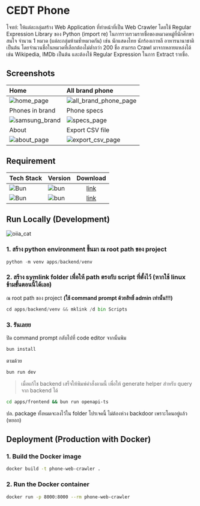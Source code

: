 # CEDT Phone
โจทย์: ให้แต่ละกลุ่มสร้าง Web Application ที่ทำหน้าที่เป็น Web Crawler โดยใช้ Regular Expression Library ของ Python (import re) ในการรวบรวมรายชื่อของหมวดหมู่ที่นักศึกษาสนใจ จำนวน 1 หมวด (แต่ละกลุ่มห้ามซ้ำหมวดกัน) เช่น นักแสดงไทย นักร้องเกาหลี อาหารนานาชาติ เป็นต้น โดยจำนวนชื่อในหมวดที่เลือกต้องไม่ต่ำกว่า 200 ชื่อ สามารถ Crawl มาจากหลายแหล่งได้ เช่น Wikipedia, IMDb เป็นต้น และต้องใช้ Regular Expression ในการ Extract รายชื่อ.

## Screenshots

| Home                                                                                              | All brand phone                                                                                          |
|:------------------------------------------------------------------------------------------------- | :------------------------------------------------------------------------------------------------------- |
| ![home_page](https://github.com/user-attachments/assets/4fe7966d-2943-4c1e-9efb-9fe1a1f93153)     | ![all_brand_phone_page](https://github.com/user-attachments/assets/8c39cc45-fd07-426d-bba6-c233bb2f2b5b) |
| Phones in brand                                                                                   | Phone specs                                                                                              |
| ![samsung_brand](https://github.com/user-attachments/assets/9ae09234-6e2d-4a06-a7f9-fbdf82eff95c) | ![specs_page](https://github.com/user-attachments/assets/f4066cae-cde4-43f6-9690-117864b4031b) |
| About                                                                                             | Export CSV file                                                                                          |
| ![about_page](https://github.com/user-attachments/assets/5834d7d0-5a3b-4d8c-b6f8-a84e919876dd)    | ![export_csv_page](https://github.com/user-attachments/assets/1424eb68-a2c0-4ef8-b0dd-e3774f50850f) |

## Requirement

| Tech Stack                                    | Version                                                   | Download                                 |
| --------------------------------------------- | --------------------------------------------------------- | :--------------------------------------: |
| ![Bun](https://skillicons.dev/icons?i=bun)    | ![bun](https://img.shields.io/badge/Bun_>=-1.1.0-blue)    | [link](https://bun.com)                  |
| ![Bun](https://skillicons.dev/icons?i=python) | ![bun](https://img.shields.io/badge/Python_>=-3.10-blue)  | [link](https://www.python.org/downloads) |

## Run Locally (Development)

![oiia_cat](https://media.tenor.com/sbfBfp3FeY8AAAAj/oia-uia.gif)

### 1. สร้าง python environment ขึ้นมา ณ root path ของ project

```py
python -m venv apps/backend/venv
```

### 2. สร้าง symlink folder เพื่อให้ path ตรงกับ script ที่ตั้งไว้ (หากใช้ linux ข้ามขั้นตอนนี้ได้เลอ)

ณ root path ของ project **(ใช้ command prompt ด้วยสิทธิ์ admin เท่านั้น!!!)**

```py
cd apps/backend/venv && mklink /d bin Scripts
```

### 3. รันเลยย

ปิด command prompt กลับไปที่ code editor จากนั้นพิม
```js
bun install
```
ตามด้วย
```js
bun run dev
```

> เมื่อแก้ไช backend เสร็จให้พิมพ์คำสั่งตามนี้
> เพื่อให้ generate helper สำหรับ query จาก backend ได้

```sh
cd apps/frontend && bun run openapi-ts
```

ปล. package ทั้งหมดจะลงไว้ใน folder โปรเจคนี้ ไม่ต้องห่วง backdoor เพราะโดนอยู่แล้ว (หยอก)

## Deployment (Production with Docker)

### 1. Build the Docker image

```sh
docker build -t phone-web-crawler .
```

### 2. Run the Docker container

```sh
docker run -p 8000:8000 --rm phone-web-crawler
```
